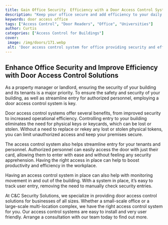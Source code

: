 ```yaml
---
title: Gain Office Security  Efficiency with a Door Access Control System
description: "Keep your office secure and add efficiency to your daily operations with a door access control system Learn how to get the most out of this useful technology and keep your property safe"
keywords: door access office
tags: ["Access Control", "Door Readers", "Office", "Universities"]
author: Curtis
categories: ["Access Control for Buildings"]
cover: 
 image: /img/doors/171.webp
 alt: 'Door access control system for office providing security and efficiency'
---
```

## Enhance Office Security and Improve Efficiency with Door Access Control Solutions

As a property manager or landlord, ensuring the security of your building and its tenants is a major priority. To ensure the safety and security of your building, as well as streamline entry for authorized personnel, employing a door access control system is key.

Door access control systems offer several benefits, from improved security to increased operational efficiency. Controlling entry to your building eliminates the need for physical keys or keycards, which can be lost or stolen. Without a need to replace or rekey any lost or stolen physical tokens, you can limit unauthorized access and keep your premises secure.

The access control system also helps streamline entry for your tenants and personnel. Authorized personnel can easily access the door with just their card, allowing them to enter with ease and without feeling any security apprehension. Having the right access in place can help to boost productivity and efficiency in the workplace.

Having an access control system in place can also help with monitoring movement in and out of the building. With a system in place, it’s easy to track user entry, removing the need to manually check security entries.

At C&C Security Solutions, we specialize in providing door access control solutions for businesses of all sizes. Whether a small-scale office or a large-scale multi-location complex, we have the right access control system for you. Our access control systems are easy to install and very user friendly. Arrange a consultation with our team today to find out more.
